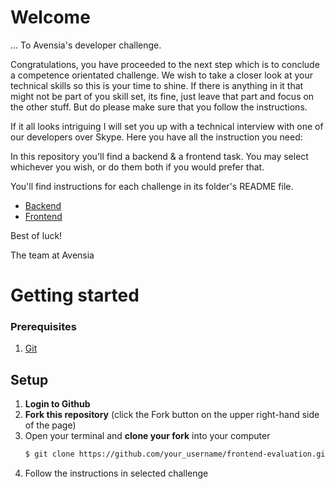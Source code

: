 # Welcome
... To Avensia's developer challenge. 

Congratulations, you have proceeded to the next step which is to conclude a competence orientated challenge. We wish to take a closer look at your technical skills so this is your time to shine. If there is anything in it that might not be part of you skill set, its fine, just leave that part and focus on the other stuff. But do please make sure that you follow the instructions.

If it all looks intriguing I will set you up with a technical interview with one of our developers over Skype. 
Here you have all the instruction you need:

In this repository you'll find a backend & a frontend task. You may select whichever you wish, or do them both if you would prefer that.

You'll find instructions for each challenge in its folder's README file.

 - [Backend](/backend)
 - [Frontend](/frontend)
 
 Best of luck!
 
 The team at Avensia


# Getting started

### Prerequisites
1.  [Git](https://git-scm.com/downloads)

## Setup
1.  **Login to Github**
1.  **Fork this repository** (click the Fork button on the upper right-hand side of the page)
1.  Open your terminal and **clone your fork** into your computer
    ```bash
    $ git clone https://github.com/your_username/frontend-evaluation.git
    ```
1. Follow the instructions in selected challenge
